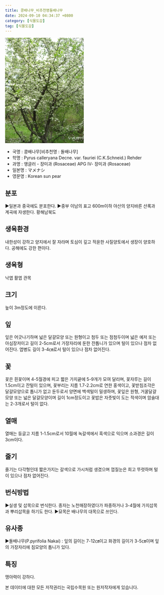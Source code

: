 ```yaml
---
title: 콩배나무_비추천명돌배나무
date: 2024-09-10 04:34:37 +0800
category: [식물도감]
tag: [식물도감]
---
```




![콩배나무[비추천명 : 돌배나무]](/assets/img/fileUpload/plants/basic/Rosaceae/Pyrus/12954/12954_3_th2.JPG)
- 국명 : 콩배나무[비추천명 : 돌배나무]
- 학명 : Pyrus calleryana Decne. var. fauriei (C.K.Schneid.) Rehder
- 과명 : 앵글러 - 장미과 (Rosaceae) APG Ⅳ- 장미과 (Rosaceae)
- 일본명 : マメナシ
- 영문명 : Korean sun pear


## 분포
▶일본과 중국에도 분포한다.
▶중부 이남의 표고 600m이하 야산의 양지바른 산록과 계곡에 자생한다. 황해남북도
## 생육환경
내한성이 강하고 양지에서 잘 자라며 토심이 깊고 적윤한 사질양토에서 생장이 양호하다. 공해에도 강한 편이다.
## 생육형
낙엽 활엽 관목
## 크기
높이 3m정도에 이른다.
## 잎
잎은 어긋나기하며 넓은 달걀모양 또는 원형이고 첨두 또는 점첨두이며 넓은 예저 또는 아심장저이고 길이 2-5cm로서 가장자리에 둔한 잔톱니가 있으며 털이 있으나 점차 없어진다. 엽병도 길이 3-4㎝로서 털이 있으나 점차 없어진다.
## 꽃
꽃은 흰꽃이며 4-5월경에 피고 짧은 가지끝에 5-9개가 모여 달리며, 꽃자루는 길이 1.5cm이고 잔털이 있으며, 꽃부리는 지름 1.7-2.2cm로 연한 홍색이고, 꽃받침조각은 달걀모양으로 톱니가 없고 둔두로서 양면에 백색털이 밀생하며, 꽃잎은 원형, 거꿀달걀모양 또는 넓은 달걀모양이며 길이 1cm정도이고 꽃밥은 자줏빛이 도는 적색이며 암술대는 2-3개로서 털이 없다.
## 열매
열매는 둥글고 지름 1-1.5cm로서 10월에 녹갈색에서 흑색으로 익으며 소과경은 길이 3cm이다.
## 줄기
줄기는 다각형인데 짧은가지는 갈색으로 가시처럼 생겼으며 껍질눈은 희고 뚜렷하며 털이 있으나 점차 없어진다.
## 번식방법
▶실생 및 삽목으로 번식한다. 종자는 노천매장하였다가 파종하거나 3-4월에 가지삽목과 뿌리삽목을 하기도 한다.
▶묘목은 배나무의 대목으로 쓰인다.
## 유사종
▶돌배나무(P.pyrifolia Nakai) : 잎의 길이는 7-12㎝이고 화경의 길이가 3-5㎝이며 잎의 가장자리에 침모양의 톱니가 있다.
## 특징
맹아력이 강하다.






본 데이터에 대한 모든 저작권리는 국립수목원 또는 원저작자에게 있습니다.
